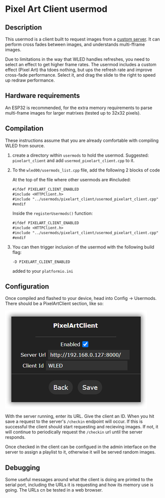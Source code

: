 # Pixel Art Client usermod

## Description
This usermod is a client built to request images from a [custom server](https://github.com/hughc/pixel-art-server). It can perform cross fades between images, and understands multi-fframe images.

Due to limitations in the way that WLED handles refreshes, you need to select an effect to get higher frame rates. The usermod includes a custom effect (Pixel Art) tha tdoes nothing, but ups the refresh rate and improve cross-fade performance. Select it, and drag the slide to the right to speed up redraw performance.

## Hardware requirements
An ESP32 is recommended, for the extra memory requirements to parse multi-frame images for larger matrixes (tested up to 32x32 pixels).

## Compilation 

These instructions assume that you are already comfortable with compiling WLED from source.

1. create a directory within `usermods` to hold the usermod. Suggested: `pixelart_client` and add `usermod_pixelart_client.cpp` to it.

2. To the `wled00/usermods_list.cpp` file, add the following 2 blocks of code

    At the top of the file where other usermods are #included:

    ```
    #ifdef PIXELART_CLIENT_ENABLED
    #include <HTTPClient.h>
    #include "../usermods/pixelart_client/usermod_pixelart_client.cpp"
    #endif
    ```
    
    Inside the `registerUsermods()` function:

    ```
    #ifdef PIXELART_CLIENT_ENABLED
    #include <HTTPClient.h>
    #include "../usermods/pixelart_client/usermod_pixelart_client.cpp"
    #endif
    ```

 3. You can then trigger inclusion of the usermod with the following build flag:
    ```
    -D PIXELART_CLIENT_ENABLED
    ```
    added to your `platformio.ini`

## Configuration

Once compiled and flashed to your device, head into Config -> Usermods. There should be a PixelArtClient section, like so:

![screenshot](/screenshot.png)

With the server running, enter its URL. Give the client an ID. When you hit save a request to the server's `/checkin` endpoint will occur. If this is successful the client should start requesting and recieving images. If not, it will continue to periodically request the `/checkin` url until the server responds. 

Once checked in the client can be configued in the admin interface on the server to assign a playlist to it, otherwise it will be served random images.

## Debugging

Some useful messages around what the client is doing are printed to the serial port, including the URLs it is requesting and how its memory use is going. The URLs cn be tested in a web browser.